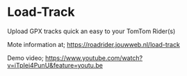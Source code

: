 # Load-Track
Upload GPX tracks quick an easy to your TomTom Rider(s)

Mote information at;
https://roadrider.jouwweb.nl/load-track

Demo video;
https://www.youtube.com/watch?v=iTpIei4PunU&feature=youtu.be
